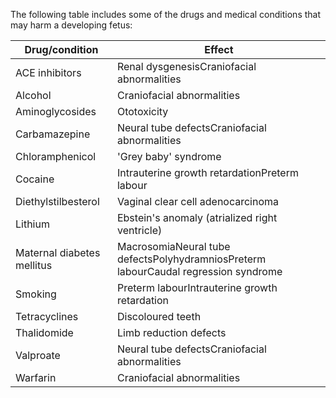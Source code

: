 The following table includes some of the drugs and medical conditions that may harm a developing fetus:  
  


| **Drug/condition** | **Effect** |
| --- | --- |
| ACE inhibitors | Renal dysgenesisCraniofacial abnormalities |
| Alcohol | Craniofacial abnormalities |
| Aminoglycosides | Ototoxicity |
| Carbamazepine | Neural tube defectsCraniofacial abnormalities |
| Chloramphenicol | 'Grey baby' syndrome |
| Cocaine | Intrauterine growth retardationPreterm labour |
| Diethylstilbesterol | Vaginal clear cell adenocarcinoma |
| Lithium | Ebstein's anomaly (atrialized right ventricle) |
| Maternal diabetes mellitus | MacrosomiaNeural tube defectsPolyhydramniosPreterm labourCaudal regression syndrome |
| Smoking | Preterm labourIntrauterine growth retardation |
| Tetracyclines | Discoloured teeth |
| Thalidomide | Limb reduction defects |
| Valproate | Neural tube defectsCraniofacial abnormalities |
| Warfarin | Craniofacial abnormalities |

